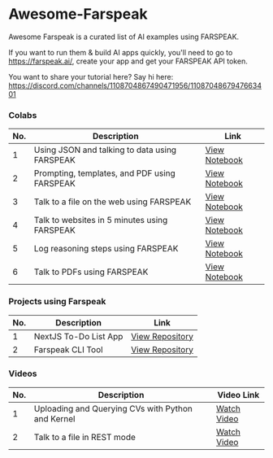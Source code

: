 # Awesome-Farspeak

Awesome Farspeak is a curated list of AI examples using FARSPEAK.

If you want to run them & build AI apps quickly, you'll need to go to https://farspeak.ai/, create your app and get your FARSPEAK API token.

You want to share your tutorial here? Say hi here: https://discord.com/channels/1108704867490471956/1108704867947663401 

### Colabs

| No. | Description                                      | Link |
|-----|--------------------------------------------------|------|
| 1   | Using JSON and talking to data using FARSPEAK | [View Notebook](https://github.com/FARSPEAK/Awesome-FARSPEAK/blob/main/1.%20JSON%20structures.ipynb) |
| 2   | Prompting, templates, and PDF using FARSPEAK | [View Notebook](https://github.com/FARSPEAK/Awesome-FARSPEAK/blob/main/2.%20Prompting%2C%20templates%2C%20and%20PDF%20with%20FARSPEAK%20REST.ipynb) |
| 3   | Talk to a file on the web using FARSPEAK | [View Notebook](https://github.com/FARSPEAK/Awesome-FARSPEAK/blob/main/3.%20Talk%20to%20a%20file%20on%20the%20web.ipynb) |
| 4   | Talk to websites in 5 minutes using FARSPEAK | [View Notebook](https://github.com/FARSPEAK/Awesome-FARSPEAK/blob/main/4.%20Talk%20to%20websites%20in%205%20minutes.ipynb) |
| 5   | Log reasoning steps using FARSPEAK | [View Notebook](https://github.com/FARSPEAK/Awesome-FARSPEAK/blob/main/5.%20Log%20reasoning%20steps%20using%20FARSPEAK.ipynb) |
| 6   | Talk to PDFs using FARSPEAK | [View Notebook](https://github.com/farspeak/Awesome-FARSPEAK/blob/main/6.Talk_to_PDFs_in_no_time_at_production_scale_(REST_example).ipynb) |

### Projects using Farspeak

| No. | Description                                      | Link |
|-----|--------------------------------------------------|------|
| 1   | NextJS To-Do List App | [View Repository](https://github.com/farspeak/nextjs-example) |
| 2   | Farspeak CLI Tool | [View Repository](https://github.com/farspeak/farspeak-cli) |
      
### Videos 

| No. | Description                                      | Video Link |
|-----|--------------------------------------------------|------------|
| 1   | Uploading and Querying CVs with Python and Kernel | [Watch Video](https://www.loom.com/share/cb4939355be540acb3072f469abfddc3?sid=2c2c1059-a162-4c7a-819c-4bd9a0a9f311) |
| 2   | Talk to a file in REST mode | [Watch Video](https://www.loom.com/share/22f5934e42044d00bcf5c9a50f56f408) |

